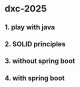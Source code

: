 # dxc-2025



## 1. play with java
## 2. SOLID principles
## 3. without spring boot
## 4. with spring boot


